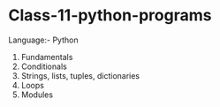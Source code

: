 # Class-11-python-programs
Language:- Python
1. Fundamentals
2. Conditionals
3. Strings, lists, tuples, dictionaries
4. Loops
5. Modules

